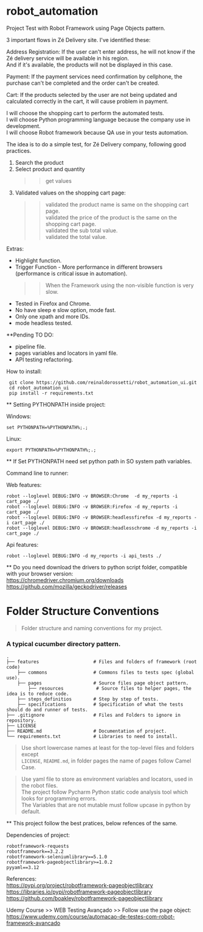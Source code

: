 # robot_automation

Project Test with Robot Framework using Page Objects pattern.

3 important flows in Zé Delivery site. I've identified these:

Address Registration: If the user can't enter address, he will not know if the Zé delivery service will be available in his region.   
And if it's available, the products will not be displayed in this case.  

Payment: If the payment services need confirmation by cellphone, the purchase can't be completed and the order can't be created.  

Cart: If the products selected by the user are not being updated and calculated correctly in the cart, it will cause problem in payment.  

I will choose the shopping cart to perform the automated tests.  
I will choose Python programming language because the company use in development.  
I will choose Robot framework because QA use in your tests automation.  

The idea is to do a simple test, for Zé Delivery company, following good practices.
1. Search the product
2. Select product and quantity 
    >> get values
3. Validated values on the shopping cart page:  
    >> validated the product name is same on the shopping cart page.  
    >> validated the price of the product is the same on the shopping cart page.  
    >> validated the sub total value.  
    >> validated the total value.     

Extras:  
- Highlight function.  
- Trigger Function - More performance in different browsers (performance is critical issue in automation).   
    >> When the Framework using the non-visible function is very slow.  
- Tested in Firefox and Chrome.  
- No have sleep e slow option, mode fast.  
- Only one xpath and more IDs.  
- mode headless tested.

**Pending TO DO: 
- pipeline file.
- pages variables and locators in yaml file.
- API testing refactoring.

How to install:
```
 git clone https://github.com/reinaldorossetti/robot_automation_ui.git
 cd robot_automation_ui   
 pip install -r requirements.txt
```

** Setting PYTHONPATH inside project:

Windows:
```
set PYTHONPATH=%PYTHONPATH%;.;
```
Linux: 
```
export PYTHONPATH=%PYTHONPATH%;.;
```
** If Set PYTHONPATH need set python path in SO system path variables.

Command line to runner:

Web features:
```
robot --loglevel DEBUG:INFO -v BROWSER:Chrome  -d my_reports -i cart_page ./
robot --loglevel DEBUG:INFO -v BROWSER:Firefox -d my_reports -i cart_page ./
robot --loglevel DEBUG:INFO -v BROWSER:headlessfirefox -d my_reports -i cart_page ./
robot --loglevel DEBUG:INFO -v BROWSER:headlesschrome -d my_reports -i cart_page ./
```
Api features:
```
robot --loglevel DEBUG:INFO -d my_reports -i api_tests ./  
```

** Do you need download the drivers to python script folder, compatible with your browser version:  
https://chromedriver.chromium.org/downloads  
https://github.com/mozilla/geckodriver/releases  


Folder Structure Conventions
============================

> Folder structure and naming conventions for my project.

### A typical cucumber directory pattern.
    .
    ├── features                    # Files and folders of framework (root code)
        ├── commons                 # Commons files to tests spec (global use).
        ├── pages                   # Source files page object pattern.
            ├── resources            # Source files to helper pages, the idea is to reduce code.
        ├── steps_definitios        # Step by step of tests.
        ├── specifications          # Specification of what the tests should do and runner of tests.
    ├── .gitignore                  # Files and Folders to ignore in repository.
    ├── LICENSE
    ├── README.md                   # Documentation of project.
    └── requirements.txt            # Libraries to need to install.

> Use short lowercase names at least for the top-level files and folders except  
> `LICENSE`, `README.md`, in folder pages the name of pages follow Camel Case.  

> Use yaml file to store as environment variables and locators, used in the robot files.  
> The project follow Pycharm Python static code analysis tool which looks for programming errors.  
> The Variables that are not mutable must follow upcase in python by default.  

** This project follow the best pratices, below refences of the same.

Dependencies of project:
```
robotframework-requests
robotframework==3.2.2
robotframework-seleniumlibrary==5.1.0
robotframework-pageobjectlibrary>=1.0.2
pyyaml==3.12

```

References:  
https://pypi.org/project/robotframework-pageobjectlibrary    
https://libraries.io/pypi/robotframework-pageobjectlibrary  
https://github.com/boakley/robotframework-pageobjectlibrary  

Udemy Course >> WEB Testing Avançado >> Follow use the page object:  
https://www.udemy.com/course/automacao-de-testes-com-robot-framework-avancado  
